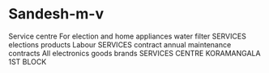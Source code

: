 # Sandesh-m-v
Service centre For election and home appliances water filter SERVICES elections products Labour SERVICES contract annual maintenance contracts All electronics goods brands SERVICES CENTRE KORAMANGALA 1ST BLOCK 
